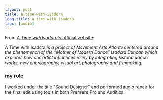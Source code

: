 ```yaml
---
layout: post
title: a-time-with-isadora
long-title: a time with isadora
tags: [audio]
---
```

From [*A Time with Isadora*'s official website](https://www.atimewithisadora.org):

A Time with Isadora *is a project of Movement Arts Atlanta centered around the phenomenon of the “Mother of Modern Dance” Isadora Duncan which explores how one artist influences many by integrating historic dance works, new choreography, visual art, photography and filmmaking.*

### my role
I worked under the title "Sound Designer" and performed audio repair for the final edit using tools in both Premiere Pro and Audition.